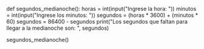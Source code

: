 def segundos_medianoche():
    horas = int(input("Ingrese la hora: "))
    minutos = int(input("Ingrese los minutos: "))
    segundos = (horas * 3600) + (minutos * 60)
    segundos = 86400 - segundos
    print("Los segundos que faltan para llegar a la medianoche son: ", segundos)

segundos_medianoche()

